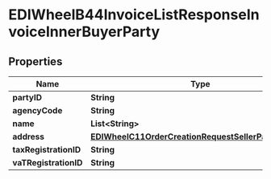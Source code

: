 

# EDIWheelB44InvoiceListResponseInvoiceInnerBuyerParty


## Properties

| Name | Type | Description | Notes |
|------------ | ------------- | ------------- | -------------|
|**partyID** | **String** |  |  |
|**agencyCode** | **String** |  |  |
|**name** | **List&lt;String&gt;** |  |  [optional] |
|**address** | [**EDIWheelC11OrderCreationRequestSellerPartyAddress**](EDIWheelC11OrderCreationRequestSellerPartyAddress.md) |  |  |
|**taxRegistrationID** | **String** |  |  [optional] |
|**vaTRegistrationID** | **String** |  |  [optional] |



